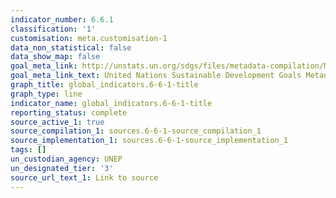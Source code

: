 ```yaml
---
indicator_number: 6.6.1
classification: '1'
customisation: meta.customisation-1
data_non_statistical: false
data_show_map: false
goal_meta_link: http://unstats.un.org/sdgs/files/metadata-compilation/Metadata-Goal-6.pdf
goal_meta_link_text: United Nations Sustainable Development Goals Metadata (pdf 428kB)
graph_title: global_indicators.6-6-1-title
graph_type: line
indicator_name: global_indicators.6-6-1-title
reporting_status: complete
source_active_1: true
source_compilation_1: sources.6-6-1-source_compilation_1
source_implementation_1: sources.6-6-1-source_implementation_1
tags: []
un_custodian_agency: UNEP
un_designated_tier: '3'
source_url_text_1: Link to source
---
```


